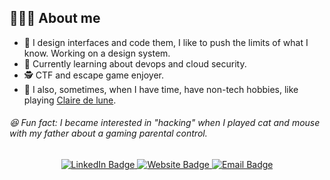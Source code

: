##  👨🏻‍💻 About me

* 📐 I design interfaces and code them, I like to push the limits of what I know. Working on a design system.
* 🔐 Currently learning about devops and cloud security.
* 🕵 CTF and escape game enjoyer.
* 🎹 I also, sometimes, when I have time, have non-tech hobbies, like playing [Claire de lune](https://www.youtube.com/watch?v=JGJPVl7iQUM).

###### 😆 Fun fact: I became interested in "hacking" when I played cat and mouse with my father about a gaming parental control.


<div id="badges" align="center">
  <a href="https://www.linkedin.com/in/nicolasvelay/">
    <img src="https://img.shields.io/badge/LinkedIn-blue?style=for-the-badge&logo=linkedin&logoColor=white&labelColor=blue&labelText=white" alt="LinkedIn Badge"/>
  </a>
  <a href="http://nicolasvelay.nybtech.fr/">
    <img src="https://img.shields.io/badge/Website-red?style=for-the-badge&logo=HTMX&logoColor=white" alt="Website Badge"/>
  </a>
  <a href="mailto:nicolas.velay@free,fr">
    <img src="https://img.shields.io/badge/Nicolas.velay@free.fr-green?style=for-the-badge&logo=gmail&logoColor=white" alt="Email Badge"/>
  </a>
</div>
<div id="views" align="center">
  <img src="https://komarev.com/ghpvc/?username=NicolasVelay&style=flat-square&color=blue" alt=""/>
</div>
